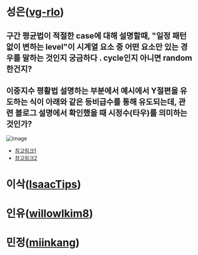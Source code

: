 # 성은([vg-rlo](https://github.com/vg-rlo))

## 구간 평균법이 적절한 case에 대해 설명할때, "일정 패턴없이 변하는 level"이 시계열 요소 중 어떤 요소만 있는 경우를 말하는 것인지 궁금하다 . cycle인지 아니면 random한건지?

## 이중지수 평활법 설명하는 부분에서 예시에서 Y절편을 유도하는 식이 아래와 같은 등비급수를 통해 유도되는데, 관련 블로그 설명에서 확인했을 때 시정수(타우)를 의미하는 것인가?
![image](https://user-images.githubusercontent.com/69677950/117383106-f0dda480-af1a-11eb-9b98-262f79dd5a43.png)

* [참고링크1](https://support.minitab.com/ko-kr/minitab/18/help-and-how-to/modeling-statistics/time-series/how-to/double-exponential-smoothing/methods-and-formulas/methods-and-formulas/)    
* [참고링크2](https://datalabbit.tistory.com/76?category=1146956)    

# 이삭([IsaacTips](https://github.com/IsaacTips))
# 인유([willowlkim8](https://github.com/willowkim8))
# 민정([miinkang](https://github.com/miinkang))
